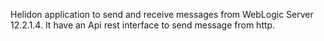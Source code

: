 Helidon application to send and receive messages from WebLogic Server 12.2.1.4. It have an Api rest interface to send message from http.  